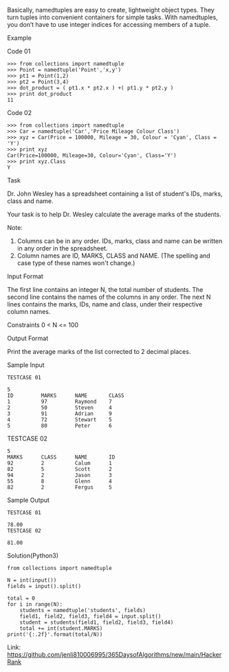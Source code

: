 Basically, namedtuples are easy to create, lightweight object types.
They turn tuples into convenient containers for simple tasks.
With namedtuples, you don’t have to use integer indices for accessing members of a tuple.

Example

Code 01
```
>>> from collections import namedtuple
>>> Point = namedtuple('Point','x,y')
>>> pt1 = Point(1,2)
>>> pt2 = Point(3,4)
>>> dot_product = ( pt1.x * pt2.x ) +( pt1.y * pt2.y )
>>> print dot_product
11
```
Code 02
```
>>> from collections import namedtuple
>>> Car = namedtuple('Car','Price Mileage Colour Class')
>>> xyz = Car(Price = 100000, Mileage = 30, Colour = 'Cyan', Class = 'Y')
>>> print xyz
Car(Price=100000, Mileage=30, Colour='Cyan', Class='Y')
>>> print xyz.Class
Y
```
Task

Dr. John Wesley has a spreadsheet containing a list of student's IDs, marks, class and name.

Your task is to help Dr. Wesley calculate the average marks of the students.


Note:
1. Columns can be in any order. IDs, marks, class and name can be written in any order in the spreadsheet.
2. Column names are ID, MARKS, CLASS and NAME. (The spelling and case type of these names won't change.)

Input Format

The first line contains an integer N, the total number of students.
The second line contains the names of the columns in any order.
The next N lines contains the marks, IDs, name and class, under their respective column names.

Constraints
0 < N <= 100

Output Format

Print the average marks of the list corrected to 2 decimal places.

Sample Input
```
TESTCASE 01

5
ID         MARKS      NAME       CLASS     
1          97         Raymond    7         
2          50         Steven     4         
3          91         Adrian     9         
4          72         Stewart    5         
5          80         Peter      6   
```
TESTCASE 02
```
5
MARKS      CLASS      NAME       ID        
92         2          Calum      1         
82         5          Scott      2         
94         2          Jason      3         
55         8          Glenn      4         
82         2          Fergus     5
```
Sample Output
```
TESTCASE 01

78.00
TESTCASE 02

81.00

```
Solution(Python3)

```
from collections import namedtuple

N = int(input())
fields = input().split()

total = 0
for i in range(N):
    students = namedtuple('students', fields)
    field1, field2, field3, field4 = input.split()
    student = students(field1, field2, field3, field4)
    total += int(student.MARKS)
print('{:.2f}'.format(total/N))
```

Link: https://github.com/jenli810006995/365DaysofAlgorithms/new/main/HackerRank
